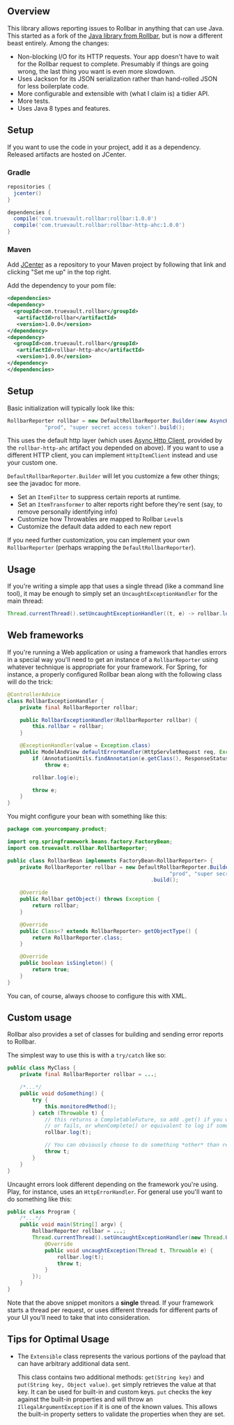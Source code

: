 ## Overview

This library allows reporting issues to Rollbar in anything that can use Java. This started as a fork of the [Java library from Rollbar](https://github.com/rollbar/rollbar-java), but is now a different beast entirely. Among the changes:

- Non-blocking I/O for its HTTP requests. Your app doesn't have to wait for the Rollbar request to complete. Presumably if things are going wrong, the last thing you want is even more slowdown.
- Uses Jackson for its JSON serialization rather than hand-rolled JSON for less boilerplate code.
- More configurable and extensible with (what I claim is) a tidier API.
- More tests.
- Uses Java 8 types and features.

## Setup

If you want to use the code in your project, add it as a dependency. Released
artifacts are hosted on JCenter.

### Gradle

```groovy
repositories {
  jcenter()
}

dependencies {
  compile('com.truevault.rollbar:rollbar:1.0.0')
  compile('com.truevault.rollbar:rollbar-http-ahc:1.0.0')
}
```

### Maven

Add [JCenter](https://bintray.com/bintray/jcenter) as a repository to your Maven project by following that link and clicking "Set me up" in the top right.

Add the dependency to your pom file:

```xml
<dependencies>
<dependency>
  <groupId>com.truevault.rollbar</groupId>
   <artifactId>rollbar</artifactId>
   <version>1.0.0</version>
</dependency>
<dependency>
  <groupId>com.truevault.rollbar</groupId>
   <artifactId>rollbar-http-ahc</artifactId>
   <version>1.0.0</version>
</dependency>
</dependencies>
```

## Setup

Basic initialization will typically look like this:

```java
RollbarReporter rollbar = new DefaultRollbarReporter.Builder(new AsyncHttpItemClient(),
            "prod", "super secret access token").build();

```

This uses the default http layer (which uses [Async Http Client](https://github.com/AsyncHttpClient/async-http-client), provided by the `rollbar-http-ahc` artifact you depended on above). If you want to use a different HTTP client, you can implement `HttpItemClient` instead and use your custom one.

`DefaultRollbarReporter.Builder` will let you customize a few other things; see the javadoc for more.

- Set an `ItemFilter` to suppress certain reports at runtime.
- Set an `ItemTransformer` to alter reports right before they're sent (say, to remove personally identifying info)
- Customize how Throwables are mapped to Rollbar `Level`s
- Customize the default data added to each new report

If you need further customization, you can implement your own `RollbarReporter` (perhaps wrapping the `DefaultRollbarReporter`).

## Usage

If you're writing a simple app that uses a single thread (like a command line tool), it may be enough to simply
set an `UncaughtExceptionHandler` for the main thread:

```java
Thread.currentThread().setUncaughtExceptionHandler((t, e) -> rollbar.log(e));
```

## Web frameworks

If you're running a Web application or using a framework that handles errors in a special way you'll need to get an
instance of a `RollbarReporter` using whatever technique is appropriate for your framework. For Spring, for instance, a properly
configured Rollbar bean along with the following class will do the trick:

```java
@ControllerAdvice
class RollbarExceptionHandler {
    private final RollbarReporter rollbar;

    public RollbarExceptionHandler(RollbarReporter rollbar) {
        this.rollbar = rollbar;
    }

    @ExceptionHandler(value = Exception.class)
    public ModelAndView defaultErrorHandler(HttpServletRequest req, Exception e) throws Exception {
        if (AnnotationUtils.findAnnotation(e.getClass(), ResponseStatus.class) != null)
            throw e;

        rollbar.log(e);

        throw e;
    }
}
```

You might configure your bean with something like this:

```java
package com.yourcompany.product;

import org.springframework.beans.factory.FactoryBean;
import com.truevault.rollbar.RollbarReporter;

public class RollbarBean implements FactoryBean<RollbarReporter> {
	private RollbarReporter rollbar = new DefaultRollbarReporter.Builder(new AsyncHttpItemClient(),
                                                    "prod", "super secret access token")
                                              .build();

	@Override
	public Rollbar getObject() throws Exception {
		return rollbar;
	}

	@Override
	public Class<? extends RollbarReporter> getObjectType() {
		return RollbarReporter.class;
	}

	@Override
	public boolean isSingleton() {
		return true;
	}
}
```

You can, of course, always choose to configure this with XML.

## Custom usage

Rollbar also provides a set of classes for building and sending error reports to Rollbar.

The simplest way to use this is with a `try/catch` like so:

```java
public class MyClass {
    private final RollbarReporter rollbar = ...;

    /*...*/
    public void doSomething() {
        try {
            this.monitoredMethod();
        } catch (Throwable t) {
            // this returns a CompletableFuture, so add .get() if you want to wait until the request either succeeds
            // or fails, or whenComplete() or equivalent to log if something goes wrong with the request.
            rollbar.log(t);

            // You can obviously choose to do something *other* than re-throw the exception
            throw t;
        }
    }
}
```

Uncaught errors look different depending on the framework you're using. Play, for instance, uses an `HttpErrorHandler`.
For general use you'll want to do something like this:

```java
public class Program {
    /*...*/
    public void main(String[] argv) {
        RollbarReporter rollbar = ...;
        Thread.currentThread().setUncaughtExceptionHandler(new Thread.UncaughtExceptionHandler() {
            @Override
            public void uncaughtException(Thread t, Throwable e) {
                rollbar.log(t);
                throw t;
            }
        });
    }
}
```

Note that the above snippet monitors a **single** thread. If your framework starts a thread per request, or uses
different threads for different parts of your UI you'll need to take that into consideration.

## Tips for Optimal Usage

* The `Extensible` class represents the various portions of the payload that can have arbitrary additional data sent.

   This class contains two additional methods: `get(String key)` and `put(String key, Object value)`. `get` simply
   retrieves the value at that key. It can be used for built-in and custom keys. `put` checks the key against the
   built-in properties and will throw an `IllegalArgumentException` if it is one of the known values. This allows the
   built-in property setters to validate the properties when they are set.
